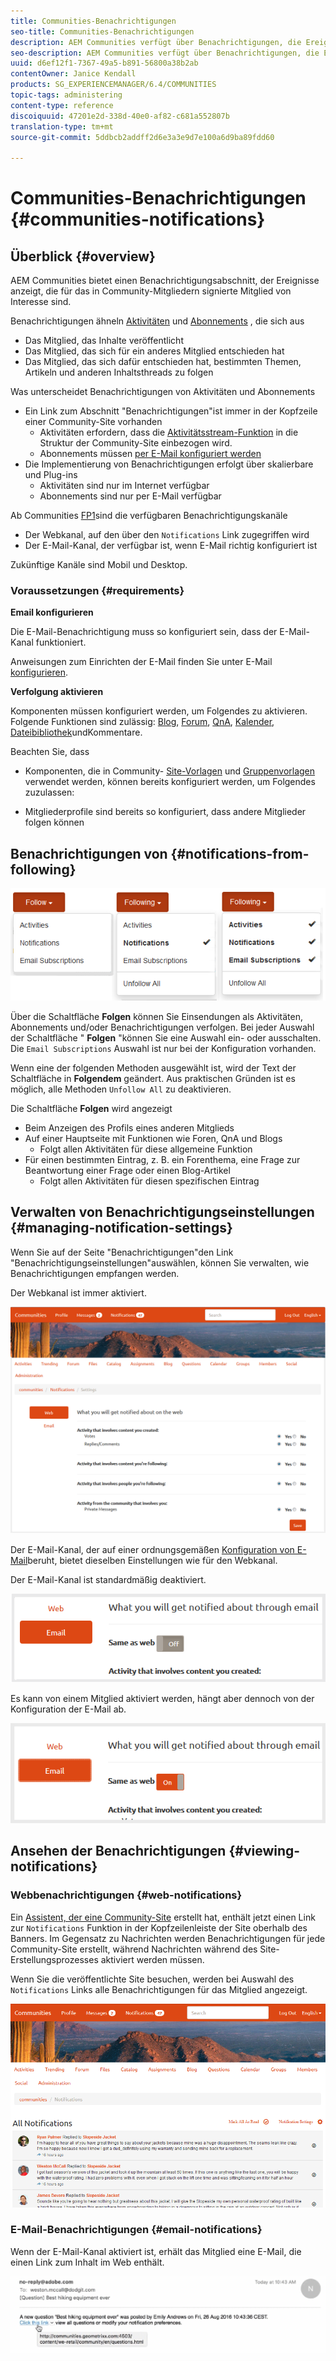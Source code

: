 ```yaml
---
title: Communities-Benachrichtigungen
seo-title: Communities-Benachrichtigungen
description: AEM Communities verfügt über Benachrichtigungen, die Ereignisse anzeigen, die für das angemeldete Community-Mitglied von Interesse sind
seo-description: AEM Communities verfügt über Benachrichtigungen, die Ereignisse anzeigen, die für das angemeldete Community-Mitglied von Interesse sind
uuid: d6ef12f1-7367-49a5-b891-56800a38b2ab
contentOwner: Janice Kendall
products: SG_EXPERIENCEMANAGER/6.4/COMMUNITIES
topic-tags: administering
content-type: reference
discoiquuid: 47201e2d-338d-40e0-af82-c681a552807b
translation-type: tm+mt
source-git-commit: 5ddbcb2addff2d6e3a3e9d7e100a6d9ba89fdd60

---
```



# Communities-Benachrichtigungen {#communities-notifications}

## Überblick {#overview}

AEM Communities bietet einen Benachrichtigungsabschnitt, der Ereignisse anzeigt, die für das in Community-Mitgliedern signierte Mitglied von Interesse sind.

Benachrichtigungen ähneln [Aktivitäten](essentials-activities.md) und [Abonnements](subscriptions.md) , die sich aus

* Das Mitglied, das Inhalte veröffentlicht
* Das Mitglied, das sich für ein anderes Mitglied entschieden hat
* Das Mitglied, das sich dafür entschieden hat, bestimmten Themen, Artikeln und anderen Inhaltsthreads zu folgen

Was unterscheidet Benachrichtigungen von Aktivitäten und Abonnements

* Ein Link zum Abschnitt &quot;Benachrichtigungen&quot;ist immer in der Kopfzeile einer Community-Site vorhanden
   * Aktivitäten erfordern, dass die [Aktivitätsstream-Funktion](functions.md#activity-stream-function) in die Struktur der Community-Site einbezogen wird.
   * Abonnements müssen [per E-Mail konfiguriert werden](email.md)
* Die Implementierung von Benachrichtigungen erfolgt über skalierbare und Plug-ins
   * Aktivitäten sind nur im Internet verfügbar
   * Abonnements sind nur per E-Mail verfügbar

Ab Communities [FP1](deploy-communities.md#latestfeaturepack)sind die verfügbaren Benachrichtigungskanäle

* Der Webkanal, auf den über den `Notifications` Link zugegriffen wird
* Der E-Mail-Kanal, der verfügbar ist, wenn E-Mail richtig konfiguriert ist

Zukünftige Kanäle sind Mobil und Desktop.

### Voraussetzungen {#requirements}

**Email konfigurieren**

Die E-Mail-Benachrichtigung muss so konfiguriert sein, dass der E-Mail-Kanal funktioniert.

Anweisungen zum Einrichten der E-Mail finden Sie unter E-Mail [konfigurieren](analytics.md).

**Verfolgung aktivieren**

Komponenten müssen konfiguriert werden, um Folgendes zu aktivieren. Folgende Funktionen sind zulässig: [Blog](blog-feature.md), [Forum](forum.md), [QnA](working-with-qna.md), [Kalender](calendar.md), [Dateibibliothek](file-library.md)[](comments.md)undKommentare.

Beachten Sie, dass

* Komponenten, die in Community- [Site-Vorlagen](sites.md) und [Gruppenvorlagen](tools-groups.md) verwendet werden, können bereits konfiguriert werden, um Folgendes zuzulassen:

* Mitgliederprofile sind bereits so konfiguriert, dass andere Mitglieder folgen können

## Benachrichtigungen von {#notifications-from-following}

![chlimage_1-254](assets/chlimage_1-254.png)

Über die Schaltfläche **Folgen** können Sie Einsendungen als Aktivitäten, Abonnements und/oder Benachrichtigungen verfolgen. Bei jeder Auswahl der Schaltfläche &quot; **Folgen** &quot;können Sie eine Auswahl ein- oder ausschalten. Die `Email Subscriptions` Auswahl ist nur bei der Konfiguration vorhanden.

Wenn eine der folgenden Methoden ausgewählt ist, wird der Text der Schaltfläche in **Folgendem** geändert. Aus praktischen Gründen ist es möglich, alle Methoden `Unfollow All` zu deaktivieren.

Die Schaltfläche **Folgen** wird angezeigt

* Beim Anzeigen des Profils eines anderen Mitglieds
* Auf einer Hauptseite mit Funktionen wie Foren, QnA und Blogs
   * Folgt allen Aktivitäten für diese allgemeine Funktion
* Für einen bestimmten Eintrag, z. B. ein Forenthema, eine Frage zur Beantwortung einer Frage oder einen Blog-Artikel
   * Folgt allen Aktivitäten für diesen spezifischen Eintrag

## Verwalten von Benachrichtigungseinstellungen {#managing-notification-settings}

Wenn Sie auf der Seite &quot;Benachrichtigungen&quot;den Link &quot;Benachrichtigungseinstellungen&quot;auswählen, können Sie verwalten, wie Benachrichtigungen empfangen werden.

Der Webkanal ist immer aktiviert.

![chlimage_1-255](assets/chlimage_1-255.png)

Der E-Mail-Kanal, der auf einer ordnungsgemäßen [Konfiguration von E-Mail](email.md)beruht, bietet dieselben Einstellungen wie für den Webkanal.

Der E-Mail-Kanal ist standardmäßig deaktiviert.

![chlimage_1-256](assets/chlimage_1-256.png)

Es kann von einem Mitglied aktiviert werden, hängt aber dennoch von der Konfiguration der E-Mail ab.

![chlimage_1-257](assets/chlimage_1-257.png)

## Ansehen der Benachrichtigungen {#viewing-notifications}

### Webbenachrichtigungen {#web-notifications}

Ein [Assistent, der eine Community-Site](sites-console.md) erstellt hat, enthält jetzt einen Link zur `Notifications` Funktion in der Kopfzeilenleiste der Site oberhalb des Banners. Im Gegensatz zu Nachrichten werden Benachrichtigungen für jede Community-Site erstellt, während Nachrichten während des Site-Erstellungsprozesses aktiviert werden müssen.

Wenn Sie die veröffentlichte Site besuchen, werden bei Auswahl des `Notifications` Links alle Benachrichtigungen für das Mitglied angezeigt.

![chlimage_1-258](assets/chlimage_1-258.png)

### E-Mail-Benachrichtigungen {#email-notifications}

Wenn der E-Mail-Kanal aktiviert ist, erhält das Mitglied eine E-Mail, die einen Link zum Inhalt im Web enthält.

![chlimage_1-259](assets/chlimage_1-259.png)

